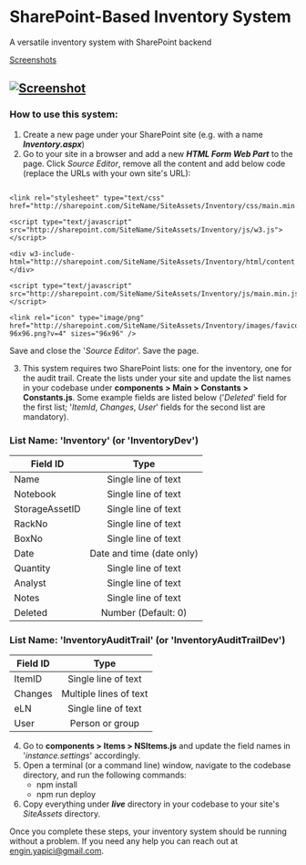 # SharePoint-Based Inventory System
A versatile inventory system with SharePoint backend

[Screenshots](https://yapici.myportfolio.com/sharepoint-backend-inventory-system)

[![Screenshot](https://pro2-bar-s3-cdn-cf1.myportfolio.com/229c369769958e5c246183e3a1d63716/cfaed0a5-cd43-410e-9a0a-3d0b3f46cf1a_rw_1920.jpg?h=2d65b5ce20698a51c65a6a16edee4285 "Screenshot")](https://pro2-bar-s3-cdn-cf1.myportfolio.com/229c369769958e5c246183e3a1d63716/cfaed0a5-cd43-410e-9a0a-3d0b3f46cf1a_rw_1920.jpg?h=2d65b5ce20698a51c65a6a16edee4285 "Screenshot")
------------

### How to use this system:

1. Create a new page under your SharePoint site (e.g. with a name ***Inventory.aspx***)
2. Go to your site in a browser and add a new ***HTML Form Web Part*** to the page. Click *Source Editor*, remove all the content and add below code (replace the URLs with your own site's URL):
```<script type="text/javascript" src="http://sharepoint.com/SiteName/SiteAssets/Inventory/js/jquery-3.2.1.min.js"></script>

<link rel="stylesheet" type="text/css" href="http://sharepoint.com/SiteName/SiteAssets/Inventory/css/main.min.css">

<script type="text/javascript" src="http://sharepoint.com/SiteName/SiteAssets/Inventory/js/w3.js"></script>

<div w3-include-html="http://sharepoint.com/SiteName/SiteAssets/Inventory/html/content.html"></div>

<script type="text/javascript" src="http://sharepoint.com/SiteName/SiteAssets/Inventory/js/main.min.js"></script>

<link rel="icon" type="image/png" href="http://sharepoint.com/SiteName/SiteAssets/Inventory/images/favicon-96x96.png?v=4" sizes="96x96" />
```
Save and close the '*Source Editor*'. Save the page.

3. This system requires two SharePoint lists: one for the inventory, one for the audit trail. Create the lists under your site and update the list names in your codebase under **components > Main > Constants > Constants.js**. Some example fields are listed below ('*Deleted*' field for the first list; '*ItemId*, *Changes*, *User*' fields for the second list are mandatory). 

  ### List Name: 'Inventory' (or 'InventoryDev')
  | Field ID    | Type       
  | ------------- |:-------------:
  | Name     | Single line of text 
  | Notebook     | Single line of text     
  | StorageAssetID     | Single line of text
  | RackNo     | Single line of text
  | BoxNo     | Single line of text
  | Date     | Date and time (date only)
  | Quantity     | Single line of text
  | Analyst | Single line of text
  | Notes | Single line of text
  | Deleted | Number (Default: 0)

### List Name: 'InventoryAuditTrail' (or 'InventoryAuditTrailDev')
| Field ID    | Type       
| ------------- |:-------------:
| ItemID     | Single line of text 
| Changes     | Multiple lines of text     
| eLN     | Single line of text
| User     | Person or group

4. Go to **components > Items > NSItems.js** and update the field names in '*instance.settings*' accordingly.
5. Open a terminal (or a command line) window, navigate to the codebase directory, and run the following commands:
	- npm install
	- npm run deploy
5. Copy everything under ***live*** directory in your codebase to your site's *SiteAssets* directory.

Once you complete these steps, your inventory system should be running without a problem. If you need any help you can reach out at engin.yapici@gmail.com.


